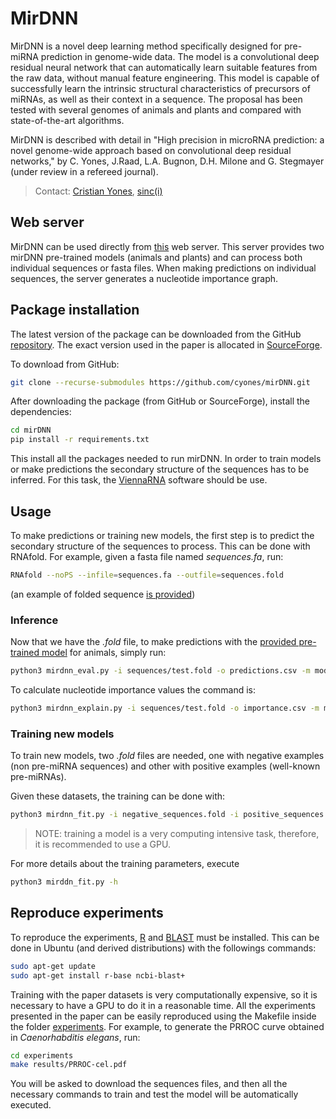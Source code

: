 # MirDNN

MirDNN is a novel deep learning method specifically designed for pre-miRNA prediction in genome-wide data. The model is a convolutional deep residual neural network that can automatically learn suitable features from the raw data, without manual feature engineering.
This model is capable of successfully learn the intrinsic structural characteristics of precursors of miRNAs, as well as their context in a sequence. The proposal has been tested with several genomes of animals and plants and compared with state-of-the-art algorithms.

MirDNN is described with detail in "High precision in microRNA prediction: a novel genome-wide approach based on convolutional deep residual networks," by C. Yones, J.Raad, L.A. Bugnon, D.H. Milone and G. Stegmayer (under review in a refereed journal).

> Contact: [Cristian Yones](mailto:cyones@sinc.unl.edu.ar), [sinc(i)](http://sinc.unl.edu.ar)

## Web server

MirDNN can be used directly from [this](http://sinc.unl.edu.ar/sinc/web-demo/mirdnn) web server. This server provides two mirDNN pre-trained models (animals and plants) and can process both individual sequences or fasta files. When making predictions on individual sequences, the server generates a nucleotide importance graph.

## Package installation

The latest version of the package can be downloaded from the GitHub [repository](https://github.com/cyones/mirDNN). The exact version used in the paper is allocated in [SourceForge](https://sourceforge.net/projects/sourcesinc/files/mirdnn).

To download from GitHub:

```bash
git clone --recurse-submodules https://github.com/cyones/mirDNN.git
```

After downloading the package (from GitHub or SourceForge), install the dependencies:

```bash
cd mirDNN
pip install -r requirements.txt
```

This install all the packages needed to run mirDNN. In order to train models or make predictions the secondary structure of the sequences has to be inferred. For this task, the [ViennaRNA](https://www.tbi.univie.ac.at/RNA/) software should be use.

## Usage

To make predictions or training new models, the first step is to predict the secondary structure of the sequences to process. This can be done with RNAfold. For example, given a fasta file named *sequences.fa*, run:

```bash
RNAfold --noPS --infile=sequences.fa --outfile=sequences.fold
```

(an example of folded sequence [is provided](./sequences))

### Inference

Now that we have the *.fold* file, to make predictions with the [provided pre-trained model](./models) for animals, simply run:

```bash
python3 mirdnn_eval.py -i sequences/test.fold -o predictions.csv -m models/animal.pmt -s 160 -d "cpu"
```

To calculate nucleotide importance values the command is:

```bash
python3 mirdnn_explain.py -i sequences/test.fold -o importance.csv -m models/animal.pmt -s 160 -d "cpu"
```

### Training new models

To train new models, two *.fold* files are needed, one with negative examples (non pre-miRNA sequences) and other with positive examples (well-known pre-miRNAs).

Given these datasets, the training can be done with:

```bash
python3 mirdnn_fit.py -i negative_sequences.fold -i positive_sequences.fold -m out_model.pmt -l train.log -d "cuda:0" -s 160
```

> NOTE: training a model is a very computing intensive task, therefore, it is recommended to use a GPU.

For more details about the training parameters, execute

```bash
python3 mirddn_fit.py -h
```

## Reproduce experiments

To reproduce the experiments, [R](https://www.r-project.org/) and [BLAST](https://blast.ncbi.nlm.nih.gov) must be installed. This can be done in Ubuntu (and derived distributions) with the followings commands:

```bash
sudo apt-get update
sudo apt-get install r-base ncbi-blast+
```

Training with the paper datasets is very computationally expensive, so it is necessary to have a GPU to do it in a reasonable time. All the experiments presented in the paper can be easily reproduced using the Makefile inside the folder [experiments](./experiments).  For example, to generate the PRROC curve obtained in *Caenorhabditis elegans*, run:

```bash
cd experiments
make results/PRROC-cel.pdf
```

You will be asked to download the sequences files, and then all the necessary commands to train and test the model will be automatically executed.
